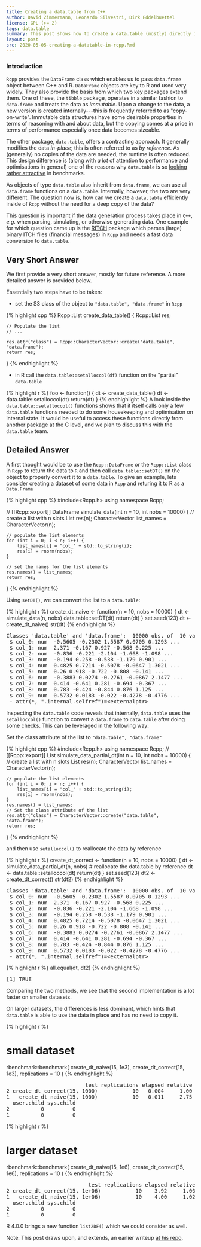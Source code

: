 ```yaml
---
title: Creating a data.table from C++
author: David Zimmermann, Leonardo Silvestri, Dirk Eddelbuettel
license: GPL (>= 2)
tags: data.table
summary: This post shows how to create a data.table (mostly) directly in Rcpp
layout: post
src: 2020-05-05-creating-a-datatable-in-rcpp.Rmd
---
```




### Introduction

`Rcpp` provides the `DataFrame` class which enables us to pass `data.frame` object between C++ and
R. `DataFrame` objects are key to R and used very widely.  They also provide the basis from which
two key packages extend them. One of these, the `tibble` package, operates in a similar fashion to
`data.frame` and treats the data as _immutable_. Upon a change to the data, a new version is created
internally---this is frequently referred to as "copy-on-write". Immutable data structures have some
desirable properties in terms of reasoning with and about data, but the copying comes at a price in
terms of performance especially once data becomes sizeable.

The other package, `data.table`, offers a contrasting approach. It generally modifies the data
_in-place_; this is often referred to as _by reference_. As (generally) no copies of the data are
needed, the runtime is often reduced.  This design difference is (along with _a lot_ of attention to
performance and optimisations in general) one of the reasons why `data.table` is so [looking rather
attractive](https://h2oai.github.io/db-benchmark/) in benchmarks.

As objects of type `data.table` also inherit from `data.frame`, we can use all `data.frame`
functions on a `data.table`.  Internally, however, the two are very different.  The question now is,
how can we create a `data.table` efficiently inside of `Rcpp` without the need for a deep copy of
the data?

This question is important if the data generation process takes place in `C++`, _e.g._ when parsing,
simulating, or otherwise generating data.  One example for which question came up is the
[RITCH](https://github.com/DavZim/RITCH) package which parses (large) binary ITCH files (financial
messages) in `Rcpp` and needs a fast data conversion to `data.table`.

## Very Short Answer

We first provide a very short answer, mostly for future reference. A more detailed answer is
provided below. 

Essentially two steps have to be taken:

- set the S3 class of the object to `"data.table", "data.frame"` in `Rcpp`


{% highlight cpp %}
Rcpp::List create_data_table() {
    Rcpp::List res;
  
    // Populate the list
    // ...
  
    res.attr("class") = Rcpp::CharacterVector::create("data.table", "data.frame");
    return res;
}
{% endhighlight %}

- in R call the `data.table::setalloccol(df)` function on the "partial" `data.table`


{% highlight r %}
foo <- function() {
    dt <- create_data_table()
    dt <- data.table::setalloccol(dt)
    return(dt)
}
{% endhighlight %}
A look inside the `data.table::setalloccol()` functions shows that it itself calls only a few
`data.table` functions needed to do some housekeeping and optimisation on internal state. It would
be useful to access these functions directly from another package at the C level, and we plan to
discuss this with the `data.table` team.


## Detailed Answer

A first thought would be to use the `Rcpp::DataFrame` or the `Rcpp::List` class in `Rcpp` to return
the data to `R` and then call `data.table::setDT()` on the object to properly convert it to a
`data.table`.  To give an example, lets consider creating a dataset of some data in `Rcpp` and
returing it to R as a `Data.Frame`


{% highlight cpp %}
#include<Rcpp.h>
using namespace Rcpp;

// [[Rcpp::export]]
DataFrame simulate_data(int n = 10, int nobs = 10000) {
    // create a list with n slots
    List res(n);
    CharacterVector list_names = CharacterVector(n);
  
    // populate the list elements
    for (int i = 0; i < n; i++) {
        list_names[i] = "col_" + std::to_string(i);
        res[i] = rnorm(nobs);
    }
  
    // set the names for the list elements
    res.names() = list_names;
    return res;
}
{% endhighlight %}

Using `setDT()`, we can convert the list to a `data.table`:


{% highlight r %}
create_dt_naive <- function(n = 10, nobs = 10000) {
    dt <- simulate_data(n, nobs)
    data.table::setDT(dt)
    return(dt)
}
set.seed(123)
dt <- create_dt_naive()
str(dt)
{% endhighlight %}



<pre class="output">
Classes 'data.table' and 'data.frame':	10000 obs. of  10 variables:
 $ col_0: num  -0.5605 -0.2302 1.5587 0.0705 0.1293 ...
 $ col_1: num  2.371 -0.167 0.927 -0.568 0.225 ...
 $ col_2: num  -0.836 -0.221 -2.104 -1.668 -1.098 ...
 $ col_3: num  -0.194 0.258 -0.538 -1.179 0.901 ...
 $ col_4: num  0.4825 0.7214 -0.5078 -0.0647 1.3021 ...
 $ col_5: num  0.26 0.918 -0.722 -0.808 -0.141 ...
 $ col_6: num  -0.3883 0.0274 -0.2761 -0.0867 2.1477 ...
 $ col_7: num  0.414 -0.641 0.281 -0.694 -0.367 ...
 $ col_8: num  0.783 -0.424 -0.844 0.876 1.125 ...
 $ col_9: num  0.5732 0.0183 -0.022 -0.4278 -0.4776 ...
 - attr(*, &quot;.internal.selfref&quot;)=&lt;externalptr&gt; 
</pre>

Inspecting the `data.table` code reveals that internally, `data.table` uses the `setalloccol()`
function to convert a `data.frame` to `data.table` after doing some checks.  This can be leveraged
in the following way:

Set the class attribute of the list to `"data.table", "data.frame"`


{% highlight cpp %}
#include<Rcpp.h>
using namespace Rcpp;
// [[Rcpp::export]]
List simulate_data_partial_dt(int n = 10, int nobs = 10000) {
    // create a list with n slots
    List res(n);
    CharacterVector list_names = CharacterVector(n);
  
    // populate the list elements
    for (int i = 0; i < n; i++) {
        list_names[i] = "col_" + std::to_string(i);
        res[i] = rnorm(nobs);
    }
    res.names() = list_names;
    // Set the class attribute of the list
    res.attr("class") = CharacterVector::create("data.table", "data.frame");
    return res;
}
{% endhighlight %}

and then use `setalloccol()` to reallocate the data by reference


{% highlight r %}
create_dt_correct <- function(n = 10, nobs = 10000) {
    dt <- simulate_data_partial_dt(n, nobs)
    # reallocate the data.table by reference
    dt <- data.table::setalloccol(dt)
    return(dt)
}
set.seed(123)
dt2 <- create_dt_correct()
str(dt2)
{% endhighlight %}



<pre class="output">
Classes 'data.table' and 'data.frame':	10000 obs. of  10 variables:
 $ col_0: num  -0.5605 -0.2302 1.5587 0.0705 0.1293 ...
 $ col_1: num  2.371 -0.167 0.927 -0.568 0.225 ...
 $ col_2: num  -0.836 -0.221 -2.104 -1.668 -1.098 ...
 $ col_3: num  -0.194 0.258 -0.538 -1.179 0.901 ...
 $ col_4: num  0.4825 0.7214 -0.5078 -0.0647 1.3021 ...
 $ col_5: num  0.26 0.918 -0.722 -0.808 -0.141 ...
 $ col_6: num  -0.3883 0.0274 -0.2761 -0.0867 2.1477 ...
 $ col_7: num  0.414 -0.641 0.281 -0.694 -0.367 ...
 $ col_8: num  0.783 -0.424 -0.844 0.876 1.125 ...
 $ col_9: num  0.5732 0.0183 -0.022 -0.4278 -0.4776 ...
 - attr(*, &quot;.internal.selfref&quot;)=&lt;externalptr&gt; 
</pre>



{% highlight r %}
all.equal(dt, dt2)
{% endhighlight %}



<pre class="output">
[1] TRUE
</pre>

Comparing the two methods, we see that the second implementation is a lot faster on smaller datasets.

On larger datasets, the differences is less dominant, which hints that `data.table` is able to use
the data in place and has no need to copy it.


{% highlight r %}
# small dataset
rbenchmark::benchmark(
    create_dt_naive(15, 1e3),
    create_dt_correct(15, 1e3),
    replications = 10
)
{% endhighlight %}



<pre class="output">
                         test replications elapsed relative user.self sys.self
2 create_dt_correct(15, 1000)           10   0.004     1.00     0.004    0.000
1   create_dt_naive(15, 1000)           10   0.011     2.75     0.009    0.001
  user.child sys.child
2          0         0
1          0         0
</pre>



{% highlight r %}
# larger dataset
rbenchmark::benchmark(
    create_dt_naive(15, 1e6),
    create_dt_correct(15, 1e6),
    replications = 10
)
{% endhighlight %}



<pre class="output">
                          test replications elapsed relative user.self sys.self
2 create_dt_correct(15, 1e+06)           10    3.92     1.00     3.820    0.100
1   create_dt_naive(15, 1e+06)           10    4.00     1.02     3.923    0.077
  user.child sys.child
2          0         0
1          0         0
</pre>

R 4.0.0 brings a new function `list2DF()` which we could consider as well.

Note: This post draws upon, and extends, an earlier writeup [at his
repo](https://github.com/lsilvest/data.table_at_c_level).

